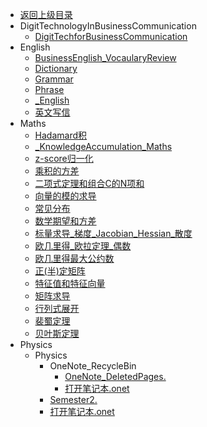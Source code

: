 - [返回上级目录](../_sidebar.md)
- DigitTechnologyInBusinessCommunication
    - [DigitTechforBusinessCommunication](DigitTechnologyInBusinessCommunication/DigitTechforBusinessCommunication.md)
- English
    - [BusinessEnglish_VocaularyReview](English/BusinessEnglish_VocaularyReview.md)
    - [Dictionary](English/Dictionary.md)
    - [Grammar](English/Grammar.md)
    - [Phrase](English/Phrase.md)
    - [_English](English/_English.md)
    - [英文写信](English/英文写信.md)
- Maths
    - [Hadamard积](Maths/Hadamard积.md)
    - [_KnowledgeAccumulation_Maths](Maths/_KnowledgeAccumulation_Maths.md)
    - [z-score归一化](Maths/z-score归一化.md)
    - [乘积的方差](Maths/乘积的方差.md)
    - [二项式定理和组合C的N项和](Maths/二项式定理和组合C的N项和.md)
    - [向量的模的求导](Maths/向量的模的求导.md)
    - [常见分布](Maths/常见分布.md)
    - [数学期望和方差](Maths/数学期望和方差.md)
    - [标量求导_梯度_Jacobian_Hessian_散度](Maths/标量求导_梯度_Jacobian_Hessian_散度.md)
    - [欧几里得_欧拉定理_偶数](Maths/欧几里得_欧拉定理_偶数.md)
    - [欧几里得最大公约数](Maths/欧几里得最大公约数.md)
    - [正(半)定矩阵](Maths/正(半)定矩阵.md)
    - [特征值和特征向量](Maths/特征值和特征向量.md)
    - [矩阵求导](Maths/矩阵求导.md)
    - [行列式展开](Maths/行列式展开.md)
    - [裴蜀定理](Maths/裴蜀定理.md)
    - [贝叶斯定理](Maths/贝叶斯定理.md)
- Physics
    - Physics
        - OneNote_RecycleBin
            - [OneNote_DeletedPages.](Physics/Physics/OneNote_RecycleBin/OneNote_DeletedPages.one)
            - [打开笔记本.onet](Physics/Physics/OneNote_RecycleBin/打开笔记本.onetoc2)
        - [Semester2.](Physics/Physics/Semester2.one)
        - [打开笔记本.onet](Physics/Physics/打开笔记本.onetoc2)